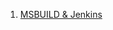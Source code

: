 1. [MSBUILD & Jenkins](https://www.codeproject.com/Articles/878203/Integrate-Jenkins-with-MSBuild-and-NuGet)